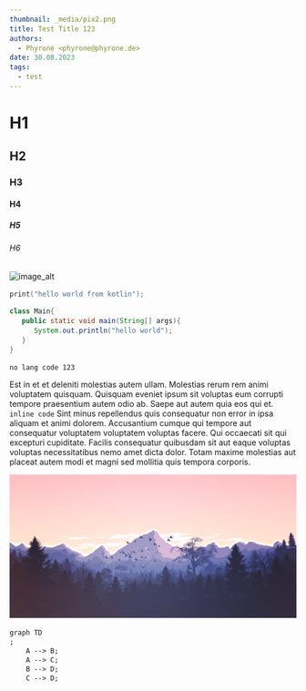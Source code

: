```yaml
---
thumbnail: _media/pix2.png
title: Test Title 123
authors:
  - Phyrone <phyrone@phyrone.de>
date: 30.08.2023
tags:
  - test
---
```


# H1

## H2

### H3

#### H4

##### H5

###### H6

![image_alt](_media/bg_sunset_1_reduced.png)

```kotlin
print("hello world from kotlin");

```

```java
class Main{
   public static void main(String[] args){
      System.out.println("hello world");
   }
}
```

```
no lang code 123
```

Est in et et deleniti molestias autem ullam. Molestias rerum rem animi voluptatem quisquam. Quisquam eveniet ipsum sit
voluptas eum corrupti tempore praesentium autem odio ab. Saepe aut autem quia eos qui et. `inline code` Sint minus
repellendus quis
consequatur non error in ipsa aliquam et animi dolorem. Accusantium cumque qui tempore aut consequatur voluptatem
voluptatem voluptas facere. Qui occaecati sit qui excepturi cupiditate. Facilis consequatur quibusdam sit aut eaque
voluptas voluptas necessitatibus nemo amet dicta dolor. Totam maxime molestias aut placeat autem modi et magni sed
mollitia quis tempora corporis.

![mountains](_media/mountains.png)

```mermaid
graph TD
;
    A --> B;
    A --> C;
    B --> D;
    C --> D;
```
